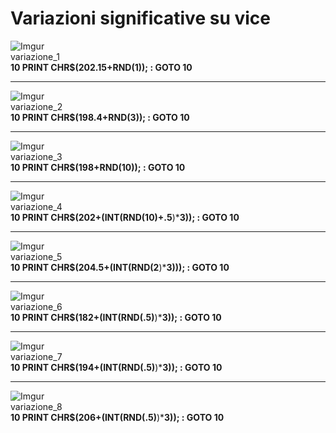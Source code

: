 # Variazioni significative su vice
![Imgur](https://i.imgur.com/oyXFzzj.png)  
variazione_1  
**10 PRINT CHR$(202.15+RND(1)); : GOTO 10**  
_ _ _
![Imgur](https://i.imgur.com/sDrvnYg.png)  
variazione_2  
**10 PRINT CHR$(198.4+RND(3)); : GOTO 10**
_ _ _
![Imgur](https://i.imgur.com/xdDkWDJ.png)  
variazione_3  
**10 PRINT CHR$(198+RND(10)); : GOTO 10**
_ _ _
![Imgur](https://i.imgur.com/6DSpD4y.png)  
variazione_4     
**10 PRINT CHR$(202+(INT(RND(10)+.5**)***3)); : GOTO 10**
_ _ _
![Imgur](https://i.imgur.com/DmZbZQr.png)  
variazione_5  
**10 PRINT CHR$(204.5+(INT(RND(2**)***3))); : GOTO 10**
_ _ _
![Imgur](https://i.imgur.com/AfE0Cz9.png)  
variazione_6  
**10 PRINT CHR$(182+(INT(RND(.5)**)***3)); : GOTO 10**
_ _ _
![Imgur](https://i.imgur.com/iU9Wo6B.png)   
variazione_7  
**10 PRINT CHR$(194+(INT(RND(.5)**)***3)); : GOTO 10**
_ _ _
![Imgur](https://i.imgur.com/PIPUDbh.png)   
variazione_8   
**10 PRINT CHR$(206+(INT(RND(.5)**)***3)); : GOTO 10**
